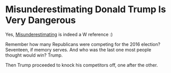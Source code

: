 # Misunderestimating Donald Trump Is Very Dangerous

Yes, [Misunderestimating](https://bra.in/6j8bXb) is indeed a W reference :)

Remember how many Republicans were competing for the 2016 election? Seventeen, if memory serves. And who was the last one most people thought would win? Trump. 

Then Trump proceeded to knock his competitors off, one after the other. 